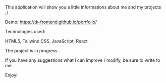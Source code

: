 This application will show you a little informations about me and my projects ;)

Demo: https://tk-frontend.github.io/portfolio/

Technologies used:

HTML5, Tailwind CSS, JavaScript, React

The project is in progress..

If you have any suggestions what I can improve / modify, be sure to write to me.

Enjoy!
